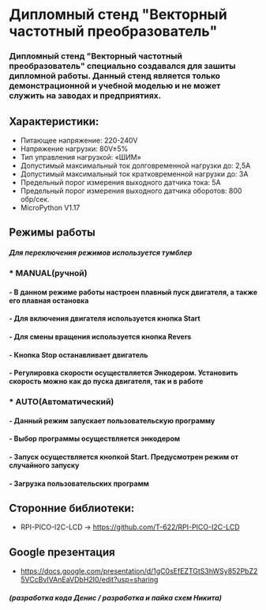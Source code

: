 # Дипломный стенд "Векторный частотный преобразователь"

### Дипломный стенд "Векторный частотный преобразователь" специально создавался для зашиты дипломной работы. Данный стенд является только демонстрационной и учебной моделью и не может служить на заводах и предприятиях.

## Характеристики:

- Питающее напряжение: 220-240V
- Напряжение нагрузки: 80V±5%
- Тип управления нагрузкой: «ШИМ»
- Допустимый максимальный ток долговременной нагрузки до: 2,5А
- Допустимый максимальный ток кратковременной нагрузки до: 3А
- Предельный порог измерения выходного датчика тока: 5А
- Предельный порог измерения выходного датчика оборотов: 800 обр/сек.
- MicroPython V1.17

## Режимы работы
##### Для переключения режимов используется тумблер
### * MANUAL(ручной)
#### - В данном режиме работы настроен плавный пуск двигателя, а также его плавная остановка
#### - Для включения двигателя используется кнопка Start
#### - Для смены вращения используется кнопка Revers
#### - Кнопка Stop останавливает двигатель
#### - Регулировка скорости осуществляется Энкодером. Установить скорость можно как до пуска двигателя, так и в работе
### * AUTO(Автоматический)
#### - Данный режим запускает пользовательскую программу
#### - Выбор программы осуществляется энкодером
#### - Запуск осуществляется кнопкой Start. Предусмотрен режим от случайного запуску
#### - Загрузка пользовательских программ

## Сторонние библиотеки:
- RPI-PICO-I2C-LCD -> https://github.com/T-622/RPI-PICO-I2C-LCD

## Google презентация
- https://docs.google.com/presentation/d/1gC0sEfEZTGtS3hWSy852PbZ25VCcBvIVAnEaVDbH2I0/edit?usp=sharing

##### (разработка кода Денис / разработка и пайка схем Никита)
